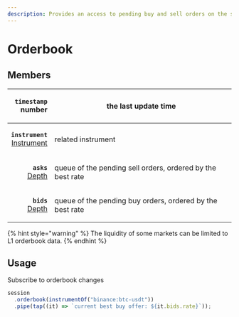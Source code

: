 ```yaml
---
description: Provides an access to pending buy and sell orders on the specific market.
---
```


# Orderbook

## Members

|                                <p><strong><code>timestamp</code></strong><br>number</p> | the last update time                                       |
| --------------------------------------------------------------------------------------: | ---------------------------------------------------------- |
| <p><strong><code>instrument</code></strong><br><a href="instrument/">Instrument</a></p> | related instrument                                         |
|     <p><strong><code>asks</code></strong><br><a href="orderbook/depth.md">Depth</a></p> | queue of the pending sell orders, ordered by the best rate |
|     <p><strong><code>bids</code></strong><br><a href="orderbook/depth.md">Depth</a></p> | queue of the pending buy orders, ordered by the best rate  |



{% hint style="warning" %}
The liquidity of some markets can be limited to L1 orderbook data.
{% endhint %}

## Usage

Subscribe to orderbook changes

```typescript
session
  .orderbook(instrumentOf("binance:btc-usdt"))
  .pipe(tap((it) => `current best buy offer: ${it.bids.rate}`));
```
